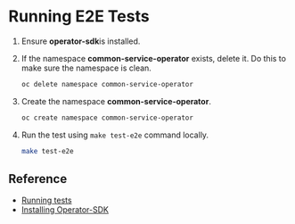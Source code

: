 # Running E2E Tests

1. Ensure **operator-sdk**is installed.
1. If the namespace **common-service-operator** exists, delete it. Do this to make sure the namespace is clean.

    ```bash
    oc delete namespace common-service-operator
    ```

1. Create the namespace **common-service-operator**.

    ```bash
    oc create namespace common-service-operator
    ```

1. Run the test using `make test-e2e`  command locally.

    ```bash
    make test-e2e
    ```

## Reference

* [Running tests](https://github.com/operator-framework/operator-sdk/blob/master/doc/test-framework/writing-e2e-tests.md#running-the-tests)
* [Installing Operator-SDK](https://github.com/operator-framework/operator-sdk#quick-start)
